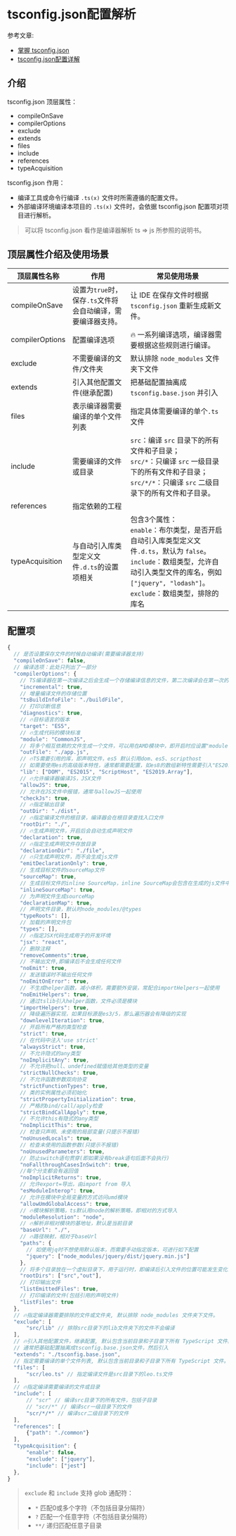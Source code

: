 # tsconfig.json配置解析

参考文章:

- [掌握 tsconfig.json](https://juejin.cn/post/6844904178234458120//heading-13)
- [tsconfig.json配置详解](https://segmentfault.com/a/1190000021749847)

## 介绍

tsconfig.json 顶层属性：

- compileOnSave
- compilerOptions
- exclude
- extends
- files
- include
- references
- typeAcquisition

tsconfig.json 作用：

- 编译工具或命令行编译 `.ts(x)` 文件时所需遵循的配置文件。
- 外部编译环境编译本项目的 `.ts(x)` 文件时，会依据 tsconfig.json 配置项对项目进行解析。

> 可以将 tsconfig.json 看作是编译器解析 ts => js 所参照的说明书。

## 顶层属性介绍及使用场景

| 顶层属性名称    | 作用                                                        | 常见使用场景                                                 |
| --------------- | ----------------------------------------------------------- | ------------------------------------------------------------ |
| compileOnSave   | 设置为`true`时，保存`.ts`文件将会自动编译，需要编译器支持。 | 让 IDE 在保存文件时根据 `tsconfig.json` 重新生成新文件。     |
| compilerOptions | 配置编译选项                                                | 🔥 一系列编译选项，编译器需要根据这些规则进行编译。           |
| exclude         | 不需要编译的文件/文件夹                                     | 默认排除 `node_modules` 文件夹下文件                         |
| extends         | 引入其他配置文件(继承配置)                                  | 把基础配置抽离成 `tsconfig.base.json` 并引入                 |
| files           | 表示编译器需要编译的单个文件列表                            | 指定具体需要编译的单个`.ts`文件                              |
| include         | 需要编译的文件或目录                                        | `src`：编译 `src` 目录下的所有文件和子目录；<br /> `src/*`：只编译 `src` 一级目录下的所有文件和子目录；<br /> `src/*/*`：只编译 `src` 二级目录下的所有文件和子目录。 |
| references      | 指定依赖的工程                                              |                                                              |
| typeAcquisition | 与自动引入库类型定义文件`.d.ts`的设置项相关                 | 包含3个属性：<br /> `enable`：布尔类型，是否开启自动引入库类型定义文件`.d.ts`，默认为 `false`。<br /> `include`：数组类型，允许自动引入类型文件的库名，例如 `["jquery", "lodash"]`。<br /> `exclude`：数组类型，排除的库名 |

## 配置项

```js
{ 
  // 是否设置保存文件的时候自动编译(需要编译器支持)
  "compileOnSave": false,
  // 编译选项：此处只列出了一部分
  "compilerOptions": {
    // TS编译器在第一次编译之后会生成一个存储编译信息的文件，第二次编译会在第一次的基础上进行增量编译，可以提高编译的速度
    "incremental": true, 
    // 增量编译文件的存储位置
    "tsBuildInfoFile": "./buildFile",
    // 打印诊断信息  
    "diagnostics": true, 
    // 🔥目标语言的版本
    "target": "ES5", 
    // 🔥生成代码的模块标准
    "module": "CommonJS", 
    // 将多个相互依赖的文件生成一个文件，可以用在AMD模块中，即开启时应设置"module": "AMD"
    "outFile": "./app.js", 
    // 🔥TS需要引用的库，即声明文件，es5 默认引用dom、es5、scripthost
    // 如需要使用es的高级版本特性，通常都需要配置，如es8的数组新特性需要引入"ES2019.Array"
    "lib": ["DOM", "ES2015", "ScriptHost", "ES2019.Array"], 
    // 🔥允许编译器编译JS，JSX文件
    "allowJS": true, 
    // 允许在JS文件中报错，通常与allowJS一起使用
    "checkJs": true, 
    // 🔥指定输出目录
    "outDir": "./dist", 
    // 🔥指定编译文件的根目录，编译器会在根目录查找入口文件
    "rootDir": "./", 
    // 🔥生成声明文件，开启后会自动生成声明文件
    "declaration": true, 
    // 🔥指定生成声明文件存放目录
    "declarationDir": "./file", 
    // 🔥只生成声明文件，而不会生成js文件
    "emitDeclarationOnly": true, 
    // 生成目标文件的sourceMap文件
    "sourceMap": true, 
    // 生成目标文件的inline SourceMap，inline SourceMap会包含在生成的js文件中
    "inlineSourceMap": true, 
    // 为声明文件生成sourceMap
    "declarationMap": true, 
    // 声明文件目录，默认时node_modules/@types
    "typeRoots": [], 
    // 加载的声明文件包
    "types": [], 
    // 🔥指定JSX代码生成用于的开发环境
    "jsx": "react",
    // 删除注释 
    "removeComments":true, 
    // 不输出文件,即编译后不会生成任何文件
    "noEmit": true, 
    // 发送错误时不输出任何文件
    "noEmitOnError": true, 
    // 不生成helper函数，减小体积，需要额外安装，常配合importHelpers一起使用
    "noEmitHelpers": true, 
    // 通过tslib引入helper函数，文件必须是模块
    "importHelpers": true, 
    // 降级遍历器实现，如果目标源是es3/5，那么遍历器会有降级的实现
    "downlevelIteration": true, 
    // 开启所有严格的类型检查
    "strict": true, 
    // 在代码中注入'use strict'
    "alwaysStrict": true, 
    // 不允许隐式的any类型
    "noImplicitAny": true, 
    // 不允许把null、undefined赋值给其他类型的变量
    "strictNullChecks": true, 
    // 不允许函数参数双向协变
    "strictFunctionTypes": true, 
    // 类的实例属性必须初始化
    "strictPropertyInitialization": true, 
    // 严格的bind/call/apply检查
    "strictBindCallApply": true, 
    // 不允许this有隐式的any类型
    "noImplicitThis": true, 
    // 检查只声明、未使用的局部变量(只提示不报错)
    "noUnusedLocals": true, 
    // 检查未使用的函数参数(只提示不报错)
    "noUnusedParameters": true, 
    // 防止switch语句贯穿(即如果没有break语句后面不会执行)
    "noFallthroughCasesInSwitch": true, 
    //每个分支都会有返回值
    "noImplicitReturns": true, 
    // 允许export=导出，由import from 导入
    "esModuleInterop": true, 
    // 允许在模块中全局变量的方式访问umd模块
    "allowUmdGlobalAccess": true, 
    // 🔥模块解析策略，ts默认用node的解析策略，即相对的方式导入
    "moduleResolution": "node", 
    // 🔥解析非相对模块的基地址，默认是当前目录
    "baseUrl": "./", 
    // 🔥路径映射，相对于baseUrl
    "paths": { 
      // 如使用jq时不想使用默认版本，而需要手动指定版本，可进行如下配置
      "jquery": ["node_modules/jquery/dist/jquery.min.js"]
    },
    // 将多个目录放在一个虚拟目录下，用于运行时，即编译后引入文件的位置可能发生变化，这也设置可以虚拟src和out在同一个目录下，不用再去改变路径也不会报错
    "rootDirs": ["src","out"], 
    // 打印输出文件
    "listEmittedFiles": true, 
    // 打印编译的文件(包括引用的声明文件)
    "listFiles": true
  },
  // 🔥指定编译器需要排除的文件或文件夹, 默认排除 node_modules 文件夹下文件。
  "exclude": [
      "src/lib" // 排除src目录下的lib文件夹下的文件不会编译
  ],
  // 🔥引入其他配置文件，继承配置, 默认包含当前目录和子目录下所有 TypeScript 文件。
  // 通常把基础配置抽离成tsconfig.base.json文件，然后引入
  "extends": "./tsconfig.base.json", 
  // 指定需要编译的单个文件列表, 默认包含当前目录和子目录下所有 TypeScript 文件。
  "files": [
      "scr/leo.ts" // 指定编译文件是src目录下的leo.ts文件
  ],
  // 🔥指定编译需要编译的文件或目录
  "include": [
      // "scr" // 编译src目录下的所有文件，包括子目录
      // "scr/*" // 编译scr一级目录下的文件
      "scr/*/*" // 编译scr二级目录下的文件
  ],
  "references": [ 
      {"path": "./common"}
  ],
  "typeAcquisition": {
      "enable": false,
      "exclude": ["jquery"],
      "include": ["jest"]
  },
}
```

> `exclude` 和 `include` 支持 glob 通配符：
>
> - `*` 匹配0或多个字符（不包括目录分隔符）
> - `?` 匹配一个任意字符（不包括目录分隔符）
> - `**/` 递归匹配任意子目录